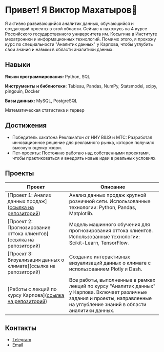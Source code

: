 # Привет! Я Виктор Махатыров👋

Я активно развивающийся аналитик данных, обучающийся и создающий проекты в этой области. Сейчас я нахожусь на 4 курсе Российского государственного университета им. Косыгина в Институте мехатроники и информационных технологий. Помимо этого, я прохожу курс по специальности "Аналитик данных" у Карпова, чтобы углубить свои знания и навыки в области аналитики данных.

## Навыки

**Языки программирования:** Python, SQL

**Инструменты и библиотеки:** Tableau, Pandas, NumPy, Statsmodel, scipy, pingouin, Docker

**Базы данных:** MySQL, PostgreSQL

Математическая статистика и тервер

## Достижения
- Победитель хакатона Рекламатон от НИУ ВШЭ и МТС: Разработал инновационное решение для рекламного рынка, которое получило высокую оценку жюри.
- Пет-проекты: Постоянно работаю над собственными проектами, чтобы практиковаться и внедрять новые идеи в реальных условиях.

## Проекты

| Проект                                                                                           | Описание                                                                                                                                           |
|--------------------------------------------------------------------------------------------------|-----------------------------------------------------------------------------------------------------------------------------------------------------|
| [Проект 1: Анализ данных продаж]([ссылка на репозиторий](https://github.com/makhatyrov/e-commerce_project))                                          | Анализ данных продаж крупной розничной сети. Использованные технологии: Python, Pandas, Matplotlib.                                                  |
| [Проект 2: Прогнозирование оттока клиентов](ссылка на репозиторий)                               | Модель машинного обучения для прогнозирования оттока клиентов. Использованные технологии: Scikit-Learn, TensorFlow.                                  |
| [Проект 3: Визуализация данных о климате](ссылка на репозиторий)                                 | Создание интерактивных визуализаций данных о климате с использованием Plotly и Dash.                                                                 |
| [Работы с лекций по курсу Карпова]([ссылка на репозиторий](https://github.com/makhatyrov/Data-Analyst-Education/tree/main))                                        | Все работы, выполненные в рамках лекций по курсу "Аналитик данных" у Карпова. Включает различные задания и проекты, направленные на углубление знаний в области аналитики данных. |


## Контакты

- [Telegram](https://t.me/victor_makhatyrov)
- [Email](makhatyrov_viktor@mail.ru)
